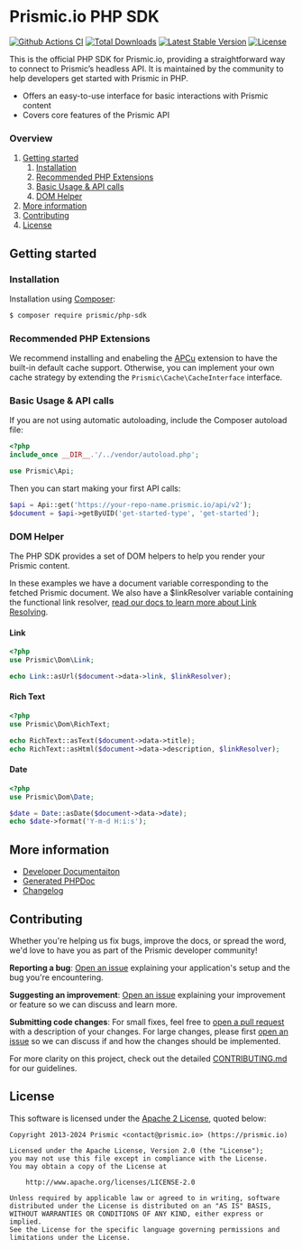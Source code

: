 # Prismic.io PHP SDK

[![Github Actions CI][github-actions-ci-src]][github-actions-ci-href]
[![Total Downloads][packagist-downloads-src]][packagist-downloads-href]
[![Latest Stable Version][packagist-version-src]][packagist-version-href]
[![License][packagist-license-src]][packagist-license-href]

This is the official PHP SDK for Prismic.io, providing a straightforward way to connect to Prismic’s headless API. It is maintained by the community to help developers get started with Prismic in PHP.

-   Offers an easy-to-use interface for basic interactions with Prismic content
-   Covers core features of the Prismic API

### Overview

1. [Getting started](#getting-started)
    1. [Installation](#installation)
    2. [Recommended PHP Extensions](#recommended-php-extensions)
    3. [Basic Usage & API calls](#basic-usage--api-calls)
    4. [DOM Helper](#dom-helper)
2. [More information](#more-information)
3. [Contributing](#contributing)
4. [License](#license)

## Getting started

### Installation

Installation using [Composer](https://getcomposer.org/doc/00-intro.md):

```bash
$ composer require prismic/php-sdk
```

### Recommended PHP Extensions

We recommend installing and enabeling the [APCu](https://www.php.net/manual/en/ref.apcu.php) extension to have the built-in default cache support. Otherwise, you can implement your own cache strategy by extending the `Prismic\Cache\CacheInterface` interface.

### Basic Usage & API calls

If you are not using automatic autoloading, include the Composer autoload file:

```php
<?php
include_once __DIR__.'/../vendor/autoload.php';

use Prismic\Api;
```

Then you can start making your first API calls:

```php
$api = Api::get('https://your-repo-name.prismic.io/api/v2');
$document = $api->getByUID('get-started-type', 'get-started');
```

### DOM Helper

The PHP SDK provides a set of DOM helpers to help you render your Prismic content.

In these examples we have a document variable corresponding to the fetched Prismic document. We also have a $linkResolver variable containing the functional link resolver, [read our docs to learn more about Link Resolving](https://prismic.io/docs/php/beyond-the-api/link-resolving).

#### Link

```php
<?php
use Prismic\Dom\Link;

echo Link::asUrl($document->data->link, $linkResolver);
```

#### Rich Text

```php
<?php
use Prismic\Dom\RichText;

echo RichText::asText($document->data->title);
echo RichText::asHtml($document->data->description, $linkResolver);
```

#### Date

```php
<?php
use Prismic\Dom\Date;

$date = Date::asDate($document->data->date);
echo $date->format('Y-m-d H:i:s');
```

## More information

-   [Developer Documentaiton](./docs)
-   [Generated PHPDoc](https://prismicio-community.github.io/php-kit/)
-   [Changelog](https://github.com/prismicio-community/php-kit/releases)

## Contributing

Whether you're helping us fix bugs, improve the docs, or spread the word, we'd love to have you as part of the Prismic developer community!

**Reporting a bug**: [Open an issue][repo-bug-report] explaining your application's setup and the bug you're encountering.

**Suggesting an improvement**: [Open an issue][repo-feature-request] explaining your improvement or feature so we can discuss and learn more.

**Submitting code changes**: For small fixes, feel free to [open a pull request][repo-pull-requests] with a description of your changes. For large changes, please first [open an issue][repo-feature-request] so we can discuss if and how the changes should be implemented.

For more clarity on this project, check out the detailed [CONTRIBUTING.md](./CONTRIBUTING.md) for our guidelines.

## License

This software is licensed under the [Apache 2 License](https://opensource.org/license/apache-2-0), quoted below:

```plaintext
Copyright 2013-2024 Prismic <contact@prismic.io> (https://prismic.io)

Licensed under the Apache License, Version 2.0 (the "License");
you may not use this file except in compliance with the License.
You may obtain a copy of the License at

    http://www.apache.org/licenses/LICENSE-2.0

Unless required by applicable law or agreed to in writing, software
distributed under the License is distributed on an "AS IS" BASIS,
WITHOUT WARRANTIES OR CONDITIONS OF ANY KIND, either express or implied.
See the License for the specific language governing permissions and
limitations under the License.
```

<!-- Links -->

[repo-bug-report]: https://github.com/prismicio-community/php-kit/issues/new?assignees=&labels=bug&template=bug_report.md&title=
[repo-feature-request]: https://github.com/prismicio-community/php-kit/issues/new?assignees=&labels=enhancement&template=feature_request.md&title=
[repo-pull-requests]: https://github.com/prismicio-community/php-kit/pulls

<!-- Badges -->

[github-actions-ci-src]: https://github.com/prismicio-community/php-kit/workflows/ci/badge.svg
[github-actions-ci-href]: https://github.com/prismicio-community/php-kit/actions?query=workflow%3Aci
[packagist-downloads-src]: https://img.shields.io/packagist/dm/prismic/php-sdk
[packagist-downloads-href]: https://packagist.org/packages/prismicio-community/php-kit
[packagist-version-src]: https://img.shields.io/packagist/v/prismic/php-sdk
[packagist-version-href]: https://packagist.org/packages/prismicio-community/php-kit
[packagist-license-src]: https://img.shields.io/packagist/l/prismic/php-sdk
[packagist-license-href]: https://packagist.org/packages/prismicio-community/php-kit
